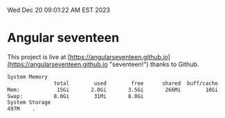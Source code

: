 Wed Dec 20 09:01:22 AM EST 2023

# Angular seventeen


This project is live at [https://angularseventeen.github.io](https://angularseventeen.github.io "seventeen!") thanks to Github.

```bash
System Memory
               total        used        free      shared  buff/cache   available
Mem:            15Gi       2.0Gi       3.5Gi       266Mi        10Gi        13Gi
Swap:          8.0Gi        31Mi       8.0Gi
System Storage
497M	.
```
